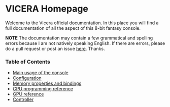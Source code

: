 # VICERA Homepage

Welcome to the Vicera official documentation. In this place you will find a full
documentation of all the aspect of this 8-bit fantasy console.

**NOTE** The documentation may contain a few grammatical and spelling errors
because I am not natively speaking English. If there are errors, please do a
pull request or post an issue [here](https://github.com/vicera/docs). Thanks.

### Table of Contents

 - [Main usage of the console](p/main.html)
 - [Configuration](p/config.html)
 - [Memory properties and bindings](p/memory.html)
 - [CPU programming reference](p/cpu.html)
 - [GPU reference](p/gpu.html)
 - [Controller](p/controller.html)
